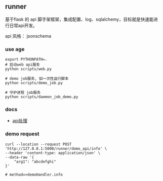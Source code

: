 ## runner

基于flask 的 api 脚手架框架，集成配置、log、sqlalchemy，目标就是快速能进行日常api开发。

api 风格： jsonschema



### use age

```shell
export PYTHONPATH=.
# 启动web api服务
python scripts/web.py

# demo job服务, 如一次性运行脚本
python scripts/demo_job.py

# 守护进程 job服务
python scripts/daemon_job_demo.py
```

### docs

- [api处理](docs/apiHanding.md)

### demo request

```shell
curl --location --request POST 'http://127.0.0.1:5000/runner/domo_api/info' \
--header 'content-type: application/json' \
--data-raw '{
    "arg1": "abcdefghi"
}'

# method=>demoHandler.info 
```

